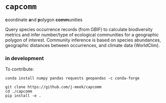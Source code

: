 # `capcomm`
**c**oordinate **a**nd **p**olygon **comm**unities

Query species occurrence records (from GBIF) to calculate biodiversity metrics and infer number/type of ecological communities for a geographic polygon of interest. Community inference is based on species abundances, geographic distances between occurrences, and climate data (WorldClim).

### in development

To contribute:
```
conda install numpy pandas requests geopandas -c conda-forge

git clone https://github.com/j-meek/capcomm
cd ./capcomm
pip install -e .
```
